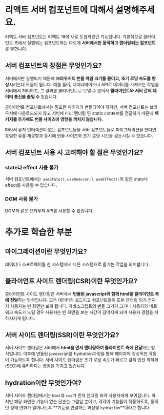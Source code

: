 # 리액트 서버 컴포넌트에 대해서 설명해주세요.

리액트 서버 컴포넌트는 리액트 18에 새로 도입되었던 기능입니다. 기본적으로 클라이언트 측에서 실행되는 컴포넌트와는 다르게 **서버에서만 동작하고 렌더링되는 컴포넌트**를 말합니다.

## 서버 컴포넌트의 장점은 무엇인가요?

서버에서만 실행되기 때문에 **브라우저의 번들 파일 크기를 줄이고, 초기 로딩 속도를 향상**시키는데 도움이 됩니다. 예를 들어, 데이터베이스나 API로 데이터를 가져오는 작업을 서버에서 처리하고, 그 결과를 클라이언트로 보낼 수 있어서 **클라이언트와 서버 간의 데이터 통신을 줄일 수** 있습니다.

클라이언트 컴포넌트에서는 필요한 패키지가 번들되어야 하지만, 서버 컴포넌트는 브라우저에 다운로드되지 않고 서버에 미리 렌더링 된 static content를 전달하기 때문에 **패키지를 추가해도 번들 사이즈에 영향을 끼치지 않습니다.**

따라서 유저 인터렉션이 없는 컴포넌트들을 서버 컴포넌트들로 마이그레이션을 한다면 동일한 뷰를 제공함과 동시에 번들 사이즈와 초기 로딩 시간을 감소시킬 수 있습니다.

## 서버 컴포넌트 사용 시 고려해야 할 점은 무엇인가요?

### state나 effect 사용 불가

서버 컴포넌트에서는 `useState()`, `useReducer()`, `useEffect()`와 같은 state나 effect를 사용할 수 없습니다.

### DOM 사용 불가

DOM과 같은 브라우저 API를 사용할 수 없습니다.

# 추가로 학습한 부분

## 마이그레이션이란 무엇인가요?

데이터나 소프트웨어를 한 시스템에서 다른 시스템으로 옮기는 작업을 의미합니다.

## 클라이언트 사이드 렌더링(CSR)이란 무엇인가요?

클라이언트 사이드 렌더링은 서버에서 **번들된 javascript와 함께 html을 클라이언트 측에 전달**하는 방식입니다. 모든 데이터가 로드되고 컴포넌트들이 모두 렌더링 되기 전까지 사용자는 빈 화면만 보게 됩니다. 자바스크립트의 번들 크기가 크거나 사용자의 네트워크 속도가 느릴 경우 사용자는 빈 화면을 보는 시간이 길어지게 되며 사용자 경험을 저하시키게 됩니다.

## 서버 사이드 렌더링(SSR)이란 무엇인가요?

서버 사이드 렌더링은 서버에서 **html을 먼저 렌더링하여 클라이언트 측에 전달**하는 방식입니다. 이후에 번들된 javascript를 hydration과정을 통해 페이지의 정상적인 작동이 가능하도록 합니다. 서버 사이드 렌더링은 초기 로딩 속도가 빠르고 검색 엔진 최적화(SEO)에 유리하다는 장점을 가지고 있습니다.

## hydration이란 무엇인가여?

서버 사이드 렌더링에서는 `html`과 `css`가 먼저 렌더링 되어 사용자에게 보여집니다. 하지만 해당 화면은 기능이 없는 단순한 그림일 뿐이고, 각각이 기능들이 작동하도록, 동적인 상태 변화가 일어나도록 **기능을 연결하는 과정을 `hydration`**이라고 합니다.
